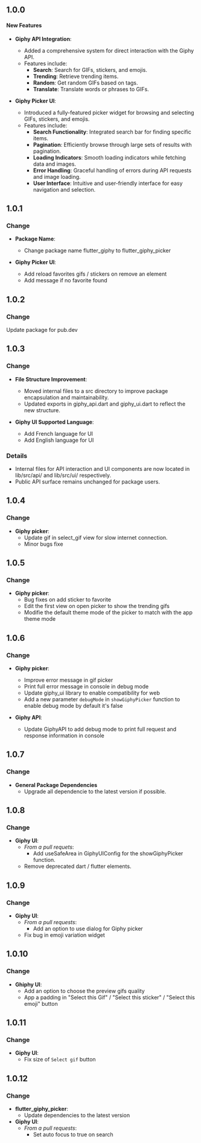 ## 1.0.0

#### New Features
- **Giphy API Integration**: 
  - Added a comprehensive system for direct interaction with the Giphy API.
  - Features include:
    - **Search**: Search for GIFs, stickers, and emojis.
    - **Trending**: Retrieve trending items.
    - **Random**: Get random GIFs based on tags.
    - **Translate**: Translate words or phrases to GIFs.

- **Giphy Picker UI**:
  - Introduced a fully-featured picker widget for browsing and selecting GIFs, stickers, and emojis.
  - Features include:
    - **Search Functionality**: Integrated search bar for finding specific items.
    - **Pagination**: Efficiently browse through large sets of results with pagination.
    - **Loading Indicators**: Smooth loading indicators while fetching data and images.
    - **Error Handling**: Graceful handling of errors during API requests and image loading.
    - **User Interface**: Intuitive and user-friendly interface for easy navigation and selection.

## 1.0.1

### Change
- **Package Name**:
  - Change package name flutter_giphy to flutter_giphy_picker

- **Giphy Picker UI**:
  - Add reload favorites gifs / stickers on remove an element
  - Add message if no favorite found

## 1.0.2

### Change
  Update package for pub.dev


## 1.0.3

### Change
-	**File Structure Improvement**:
    -	Moved internal files to a src directory to improve package encapsulation and maintainability.
    -	Updated exports in giphy_api.dart and giphy_ui.dart to reflect the new structure.

- **Giphy UI Supported Language**:
  - Add French language for UI
  - Add English language for UI

### Details
  -	Internal files for API interaction and UI components are now located in lib/src/api/ and lib/src/ui/ respectively.
  -	Public API surface remains unchanged for package users.


## 1.0.4

### Change
- **Giphy picker**:
  - Update gif in select_gif view for slow internet connection.
  - Minor bugs fixe


## 1.0.5

### Change
- **Giphy picker**:
  - Bug fixes on add sticker to favorite
  - Edit the first view on open picker to show the trending gifs
  - Modifie the default theme mode of the picker to match with the app theme mode


## 1.0.6

### Change
- **Giphy picker**:
  - Improve error message in gif picker
  - Print full error message in console in debug mode
  - Update giphy_ui library to enable compatibility for web
  - Add a new parameter `debugMode` in `showGiphyPicker` function to enable debug mode by default it's false

- **Giphy API**:
  - Update GiphyAPI to add debug mode to print full request and response information in console


## 1.0.7

### Change
- **General Package Dependencies**
  - Upgrade all dependencie to the latest version if possible.


## 1.0.8

### Change
- **Giphy UI**:
  - *From a pull requets*:
    - Add useSafeArea in GiphyUIConfig for the showGiphyPicker function.
  - Remove deprecated dart / flutter elements.


## 1.0.9

### Change
- **Giphy UI**:
  - *From a pull requests*:
    - Add an option to use dialog for Giphy picker
  - Fix bug in emoji variation widget


## 1.0.10

### Change
- **Ghiphy UI**:
  - Add an option to choose the preview gifs quality
  - App a padding in "Select this Gif" / "Select this sticker" / "Select this emoji" button


## 1.0.11

### Change
- **Giphy UI**:
  - Fix size of `Select gif` button


## 1.0.12

### Change
- **flutter_giphy_picker**:
  - Update dependencies to the latest version
- **Giphy UI**:
  - *From a pull requests*:
    - Set auto focus to true on search